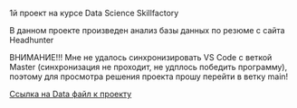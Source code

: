 1й проект на курсе Data Science Skillfactory

В данном проекте произведен анализ базы данных по резюме с сайта Headhunter

ВНИМАНИЕ!!! Мне не удалось синхронизировать VS Code c веткой Master (синхронизация не проходит, не удплось победить программу), поэтому для просмотра решения проекта прошу перейти в ветку main!

[Ссылка на Data файл к проекту](https://console.firebase.google.com/project/project1-headhunter/storage/project1-headhunter.appspot.com/files)
